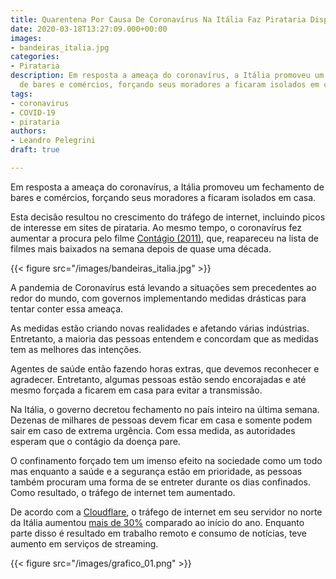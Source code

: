```yaml
---
title: Quarentena Por Causa De Coronavírus Na Itália Faz Pirataria Disparar
date: 2020-03-18T13:27:09.000+00:00
images:
- bandeiras_italia.jpg
categories:
- Pirataria
description: Em resposta a ameaça do coronavírus, a Itália promoveu um fechamento
  de bares e comércios, forçando seus moradores a ficaram isolados em casa.
tags:
- coronavirus
- COVID-19
- pirataria
authors:
- Leandro Pelegrini
draft: true

---
```

Em resposta a ameaça do coronavírus, a Itália promoveu um fechamento de bares e comércios, forçando seus moradores a ficaram isolados em casa.
<!--more-->

Esta decisão resultou no crescimento do tráfego de internet, incluindo picos de interesse em sites de pirataria. Ao mesmo tempo, o coronavírus fez aumentar a procura pelo filme [Contágio (2011)](https://www.imdb.com/title/tt1598778/), que, reapareceu na lista de filmes mais baixados na semana depois de quase uma década.

{{< figure src="/images/bandeiras_italia.jpg" >}}

A pandemia de Coronavírus está levando a situações sem precedentes ao redor do mundo, com governos implementando medidas drásticas para tentar conter essa ameaça.

As medidas estão criando novas realidades e afetando várias indústrias. Entretanto, a maioria das pessoas entendem e concordam que as medidas tem as melhores das intenções.

Agentes de saúde então fazendo horas extras, que devemos reconhecer e agradecer. Entretanto, algumas pessoas estão sendo encorajadas e até mesmo forçada a ficarem em casa para evitar a transmissão.

Na Itália, o governo decretou fechamento no país inteiro na última semana. Dezenas de milhares de pessoas devem ficar em casa e somente podem sair em caso de extrema urgência. Com essa medida, as autoridades esperam que o contágio da doença pare.

O confinamento forçado tem um imenso efeito na sociedade como um todo mas enquanto a saúde e a segurança estão em prioridade, as pessoas também procuram uma forma de se entreter durante os dias confinados. Como resultado, o tráfego de internet tem aumentado.

De acordo com a [Cloudflare](https://pt.wikipedia.org/wiki/Cloudflare), o tráfego de internet em seu servidor no norte da Itália aumentou [mais de 30%](https://blog.cloudflare.com/covid-19-impacts-on-internet-traffic-seattle-italy-and-south-korea/) comparado ao início do ano. Enquanto parte disso é resultado em trabalho remoto e consumo de notícias, teve aumento em serviços de streaming.

{{< figure src="/images/grafico_01.png" >}}